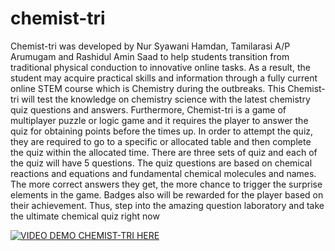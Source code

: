 # chemist-tri
Chemist-tri was developed by Nur Syawani Hamdan, Tamilarasi A/P Arumugam and 
Rashidul Amin Saad to help students transition from traditional physical conduction to innovative online tasks. 
As a result, the student may acquire practical skills and information through a fully current online STEM course which is Chemistry during the outbreaks. 
This Chemist-tri will test the knowledge on chemistry science with the latest chemistry quiz questions and answers. 
Furthermore, Chemist-tri is a game of multiplayer puzzle or logic game and it requires the player to answer the quiz for obtaining points before the times up. 
In order to attempt the quiz, they are required to go to a specific or allocated table and then complete the quiz within the allocated time. 
There are three sets of quiz and each of the quiz will have 5 questions. 
The quiz questions are based on chemical reactions and equations and fundamental chemical molecules and names. 
The more correct answers they get, the more chance to trigger the surprise elements in the game. 
Badges also will be rewarded for the player based on their achievement. 
Thus, step into the amazing question laboratory and take the ultimate chemical quiz right now

[![VIDEO DEMO CHEMIST-TRI HERE](https://img.youtube.com/vi/YOUTUBE_VIDEO_ID_HERE/0.jpg)](https://youtu.be/A0MODQ2Gomg)
